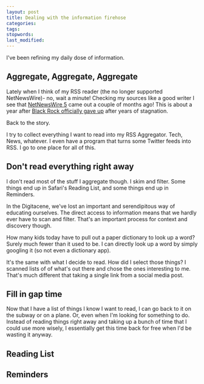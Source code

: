```yaml
---
layout: post
title: Dealing with the information firehose
categories:
tags:
stopwords:
last_modified:
---
```


I've been refining my daily dose of information.

## Aggregate, Aggregate, Aggregate

Lately when I think of my RSS reader (the no longer supported NetNewsWire)- no, wait a minute! Checking my sources like a good writer I see that <A href="https://www.macstories.net/reviews/netnewswire-review-the-mac-rss-client-rebooted-with-a-solid-foundation-for-the-future/">NetNewsWire 5</a> came out a couple of months ago! This is about
a year after <a href="https://medium.com/bpxl-craft/the-future-of-netnewswire-8fc999387a8a">Black Rock officially gave up</a> after years
of stagnation.

Back to the story.

I try to collect everything I want to read into my RSS Aggregator. Tech, News, whatever. I even have a program that turns some Twitter
feeds into RSS. I go to one place for all of this.

## Don't read everything right away

I don't read most of the stuff I aggregate though. I skim and filter.
Some things end up in Safari's Reading List, and some things end up
in Reminders.

In the Digitacene, we've lost an important and serendipitous way
of educating ourselves. The direct access to information means that
we hardly ever have to scan and filter. That's an important process
for context and discovery though.

How many kids today have to pull out a paper dictionary to look up a
word? Surely much fewer than it used to be. I can directly look up a word by simply googling it (so not even a dictionary app).

It's the same with what I decide to read. How did I select those things? I scanned lists of of what's out there and chose the ones
interesting to me. That's much different that taking a single link
from a social media post.


## Fill in gap time

Now that I have a list of things I know I want to read, I can go back
to it on the subway or on a plane. Or, even when I'm looking for something to do. Instead of reading things right away and taking up
a bunch of time that I could use more wisely, I essentially get this time back for free when I'd be wasting it anyway.


## Reading List


## Reminders
